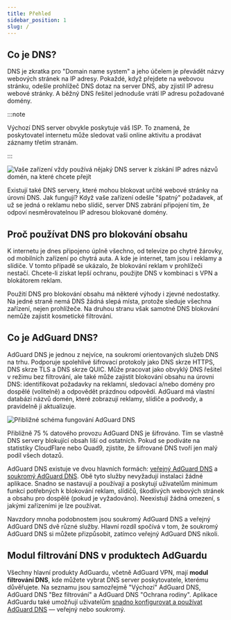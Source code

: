 ```yaml
---
title: Přehled
sidebar_position: 1
slug: /
---
```


## Co je DNS?

DNS je zkratka pro "Domain name system" a jeho účelem je převádět názvy webových stránek na IP adresy. Pokaždé, když přejdete na webovou stránku, odešle prohlížeč DNS dotaz na server DNS, aby zjistil IP adresu webové stránky. A běžný DNS řešitel jednoduše vrátí IP adresu požadované domény.

:::note

Výchozí DNS server obvykle poskytuje váš ISP. To znamená, že poskytovatel internetu může sledovat vaši online aktivitu a prodávat záznamy třetím stranám.

:::

![Vaše zařízení vždy používá nějaký DNS server k získání IP adres názvů domén, na které chcete přejít](https://cdn.adtidy.org/content/blog/articles/dns-cbs/scr1.png)

Existují také DNS servery, které mohou blokovat určité webové stránky na úrovni DNS. Jak fungují? Když vaše zařízení odešle "špatný" požadavek, ať už se jedná o reklamu nebo slídič, server DNS zabrání připojení tím, že odpoví nesměrovatelnou IP adresou blokované domény.

## Proč používat DNS pro blokování obsahu

K internetu je dnes připojeno úplně všechno, od televize po chytré žárovky, od mobilních zařízení po chytrá auta. A kde je internet, tam jsou i reklamy a slídiče. V tomto případě se ukázalo, že blokování reklam v prohlížeči nestačí. Chcete-li získat lepší ochranu, použijte DNS v kombinaci s VPN a blokátorem reklam.

Použití DNS pro blokování obsahu má některé výhody i zjevné nedostatky. Na jedné straně nemá DNS žádná slepá místa, protože sleduje všechna zařízení, nejen prohlížeče. Na druhou stranu však samotné DNS blokování nemůže zajistit kosmetické filtrování.

## Co je AdGuard DNS?

AdGuard DNS je jednou z nejvíce, na soukromí orientovaných služeb DNS na trhu. Podporuje spolehlivé šifrovací protokoly jako DNS skrze HTTPS, DNS skrze TLS a DNS skrze QUIC. Může pracovat jako obvyklý DNS řešitel v režimu bez filtrování, ale také může zajistit blokování obsahu na úrovni DNS: identifikovat požadavky na reklamní, sledovací a/nebo domény pro dospělé (volitelně) a odpovědět prázdnou odpovědí. AdGuard má vlastní databázi názvů domén, které zobrazují reklamy, slídiče a podvody, a pravidelně ji aktualizuje.

![Přibližné schéma fungování AdGuard DNS](https://cdn.adtidy.org/public/Adguard/Blog/scr2.png)

Přibližně 75 % datového provozu AdGuard DNS je šifrováno. Tím se vlastně DNS servery blokující obsah liší od ostatních. Pokud se podíváte na statistiky CloudFlare nebo Quad9, zjistíte, že šifrované DNS tvoří jen malý podíl všech dotazů.

AdGuard DNS existuje ve dvou hlavních formách: [veřejný AdGuard DNS](public-dns/overview.md) a [soukromý AdGuard DNS](private-dns/overview.md). Obě tyto služby nevyžadují instalaci žádné aplikace. Snadno se nastavují a používají a poskytují uživatelům minimum funkcí potřebných k blokování reklam, slídičů, škodlivých webových stránek a obsahu pro dospělé (pokud je vyžadováno). Neexistují žádná omezení, s jakými zařízeními je lze používat.

Navzdory mnoha podobnostem jsou soukromý AdGuard DNS a veřejný AdGuard DNS dvě různé služby. Hlavní rozdíl spočívá v tom, že soukromý AdGuard DNS si můžete přizpůsobit, zatímco veřejný AdGuard DNS nikoli.

## Modul filtrování DNS v produktech AdGuardu

Všechny hlavní produkty AdGuardu, včetně AdGuard VPN, mají **modul filtrování DNS**, kde můžete vybrat DNS server poskytovatele, kterému důvěřujete. Na seznamu jsou samozřejmě "Výchozí" AdGuard DNS, AdGuard DNS "Bez filtrování" a AdGuard DNS "Ochrana rodiny". Aplikace AdGuardu také umožňují uživatelům [snadno konfigurovat a používat AdGuard DNS](https://adguard-dns.io/public-dns.html) — veřejný nebo soukromý.
